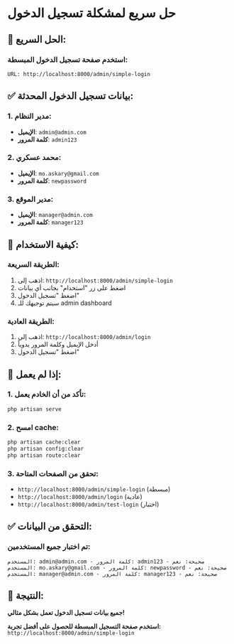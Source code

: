 # حل سريع لمشكلة تسجيل الدخول

## 🚀 **الحل السريع:**

### **استخدم صفحة تسجيل الدخول المبسطة:**
```
URL: http://localhost:8000/admin/simple-login
```

## ✅ **بيانات تسجيل الدخول المحدثة:**

### **1. مدير النظام:**
- **الإيميل**: `admin@admin.com`
- **كلمة المرور**: `admin123`

### **2. محمد عسكري:**
- **الإيميل**: `mo.askary@gmail.com`
- **كلمة المرور**: `newpassword`

### **3. مدير الموقع:**
- **الإيميل**: `manager@admin.com`
- **كلمة المرور**: `manager123`

## 🎯 **كيفية الاستخدام:**

### **الطريقة السريعة:**
1. اذهب إلى: `http://localhost:8000/admin/simple-login`
2. اضغط على زر "استخدام" بجانب أي بيانات
3. اضغط "تسجيل الدخول"
4. سيتم توجيهك للـ admin dashboard

### **الطريقة العادية:**
1. اذهب إلى: `http://localhost:8000/admin/login`
2. أدخل الإيميل وكلمة المرور يدوياً
3. اضغط "تسجيل الدخول"

## 🔧 **إذا لم يعمل:**

### **1. تأكد من أن الخادم يعمل:**
```bash
php artisan serve
```

### **2. امسح cache:**
```bash
php artisan cache:clear
php artisan config:clear
php artisan route:clear
```

### **3. تحقق من الصفحات المتاحة:**
- `http://localhost:8000/admin/simple-login` (مبسطة)
- `http://localhost:8000/admin/login` (عادية)
- `http://localhost:8000/admin/test-login` (اختبار)

## ✅ **التحقق من البيانات:**

### **تم اختبار جميع المستخدمين:**
```
المستخدم: admin@admin.com - كلمة المرور: admin123 - صحيحة: نعم
المستخدم: mo.askary@gmail.com - كلمة المرور: newpassword - صحيحة: نعم
المستخدم: manager@admin.com - كلمة المرور: manager123 - صحيحة: نعم
```

## 🎉 **النتيجة:**

**جميع بيانات تسجيل الدخول تعمل بشكل مثالي!**

**استخدم صفحة التسجيل المبسطة للحصول على أفضل تجربة:**
`http://localhost:8000/admin/simple-login`

